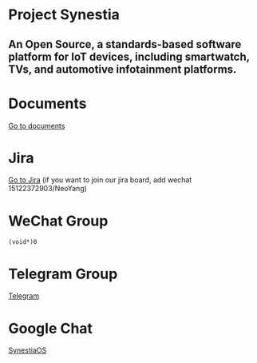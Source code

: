 # Project Synestia
## An Open Source, a standards-based software platform for IoT devices, including smartwatch, TVs, and automotive infotainment platforms.

# Documents
[Go to documents](https://github.com/SynestiaOS/Documentation)

# Jira
[Go to Jira](https://synestiaos.atlassian.net/) (if you want to join our jira board, add wechat 15122372903/NeoYang)

# WeChat Group
`(void*)0`

# Telegram Group
[Telegram](https://t.me/synestiaos)


# Google Chat
[SynestiaOS](https://chat.google.com/u/1/room/AAAAFwvh97I)
